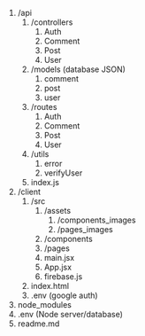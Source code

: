 

1. /api
	1. /controllers
		1. Auth
		2. Comment
		3. Post
		4. User
	2. /models (database JSON)
		1. comment
		2. post
		3. user
	3. /routes
		1.  Auth
		2. Comment
		3. Post
		4. User
	4. /utils
		1. error
		2. verifyUser
	5. index.js
2. /client
	1. /src
		1. /assets
			1. /components_images
			2. /pages_images
		2. /components
		3. /pages
		4. main.jsx
		5. App.jsx
		6. firebase.js
	2. index.html
	3. .env (google auth)
3. node_modules
4. .env (Node server/database)
5. readme.md